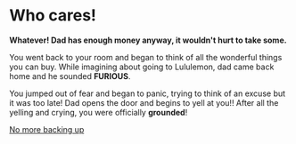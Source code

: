 # Who cares!

**Whatever!  Dad has enough money anyway, it wouldn't hurt to take some.**

You went back to your room and began to think of all the wonderful things you can buy.  While imagining about going to Lululemon, dad came back home and he sounded **FURIOUS**.

You jumped out of fear and began to panic, trying to think of an excuse but it was too late!  Dad opens the door and begins to yell at you!!  After all the yelling and crying, you were officially **grounded**!

[No more backing up](../explore/grounded.md)


